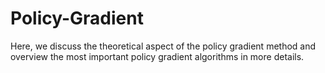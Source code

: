 # Policy-Gradient

Here, we discuss the theoretical aspect of the policy gradient method and overview the most important policy gradient algorithms in more details.
